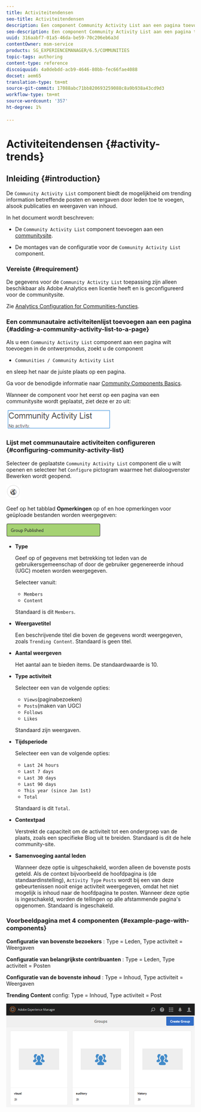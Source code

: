 ```yaml
---
title: Activiteitendensen
seo-title: Activiteitendensen
description: Een component Community Activity List aan een pagina toevoegen
seo-description: Een component Community Activity List aan een pagina toevoegen
uuid: 316aabf7-01a5-46da-be59-70c206eb6a3d
contentOwner: msm-service
products: SG_EXPERIENCEMANAGER/6.5/COMMUNITIES
topic-tags: authoring
content-type: reference
discoiquuid: 4a0debdd-acb9-4646-80bb-fec66fae4088
docset: aem65
translation-type: tm+mt
source-git-commit: 17088abc71bb820693259088c8a9b938a43cd9d3
workflow-type: tm+mt
source-wordcount: '357'
ht-degree: 1%

---
```



# Activiteitendensen {#activity-trends}

## Inleiding {#introduction}

De `Community Activity List` component biedt de mogelijkheid om trending information betreffende posten en weergaven door leden toe te voegen, alsook publicaties en weergaven van inhoud.

In het document wordt beschreven:

* De `Community Activity List` component toevoegen aan een [communitysite](/help/communities/overview.md#community-sites).

* De montages van de configuratie voor de `Community Activity List` component.

### Vereiste {#requirement}

De gegevens voor de `Community Activity List` toepassing zijn alleen beschikbaar als Adobe Analytics een licentie heeft en is geconfigureerd voor de communitysite.

Zie [Analytics Configuration for Communities-functies](/help/communities/analytics.md).

### Een communautaire activiteitenlijst toevoegen aan een pagina {#adding-a-community-activity-list-to-a-page}

Als u een `Community Activity List` component aan een pagina wilt toevoegen in de ontwerpmodus, zoekt u de component

* `Communities / Community Activity List`

en sleep het naar de juiste plaats op een pagina.

Ga voor de benodigde informatie naar [Community Components Basics](/help/communities/basics.md).

Wanneer de component voor het eerst op een pagina van een communitysite wordt geplaatst, ziet deze er zo uit:

![gemeenschapsactiviteit](assets/community-activity.png)

### Lijst met communautaire activiteiten configureren  {#configuring-community-activity-list}

Selecteer de geplaatste `Community Activity List` component die u wilt openen en selecteer het `Configure` pictogram waarmee het dialoogvenster Bewerken wordt geopend.

![chlimage_1-55](assets/chlimage_1-55.png)

Geef op het tabblad **Opmerkingen** op of en hoe opmerkingen voor geüploade bestanden worden weergegeven:

![chlimage_1-56](assets/chlimage_1-56.png)

* **Type**

   Geef op of gegevens met betrekking tot leden van de gebruikersgemeenschap of door de gebruiker gegenereerde inhoud (UGC) moeten worden weergegeven.

   Selecteer  vanuit:

   * `Members`
   * `Content`

   Standaard is dit `Members`.

* **Weergavetitel**

   Een beschrijvende titel die boven de gegevens wordt weergegeven, zoals `Trending Content`.
Standaard is geen titel.

* **Aantal weergeven**

   Het aantal aan te bieden items.
De standaardwaarde is 10.

* **Type activiteit**

   Selecteer een van de volgende opties:

   * `Views`(paginabezoeken)
   * `Posts`(maken van UGC)
   * `Follows`
   * `Likes`

   Standaard zijn weergaven.

* **Tijdsperiode**

   Selecteer een van de volgende opties:

   * `Last 24 hours`
   * `Last 7 days`
   * `Last 30 days`
   * `Last 90 days`
   * `This year (since Jan 1st)`
   * `Total`

   Standaard is dit `Total`.

* **Contextpad**

   Verstrekt de capaciteit om de activiteit tot een ondergroep van de plaats, zoals een specifieke Blog uit te breiden.
Standaard is dit de hele community-site.

* **Samenvoeging aantal leden**

   Wanneer deze optie is uitgeschakeld, worden alleen de bovenste posts geteld. Als de context bijvoorbeeld de hoofdpagina is (de standaardinstelling), `Activity Type` `Posts` wordt bij een van deze gebeurtenissen nooit enige activiteit weergegeven, omdat het niet mogelijk is inhoud naar de hoofdpagina te posten. Wanneer deze optie is ingeschakeld, worden de tellingen op alle afstammende pagina&#39;s opgenomen.
Standaard is ingeschakeld.

### Voorbeeldpagina met 4 componenten {#example-page-with-components}

**Configuratie van bovenste bezoekers** : Type = Leden, Type activiteit = Weergaven

**Configuratie van belangrijkste contribuanten** : Type = Leden, Type activiteit = Posten

**Configuratie van de bovenste inhoud** : Type = Inhoud, Type activiteit = Weergaven

**Trending Content** config: Type = Inhoud, Type activiteit = Post

![chlimage_1-57](assets/chlimage_1-57.png)

